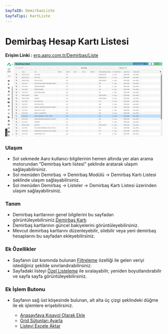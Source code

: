 ```yaml
---
SayfaID: DemirbasListe
SayfaTipi: KartListe
---
```


# Demirbaş Hesap Kartı Listesi

**Erişim Linki :** [erp.aaro.com.tr/Demirbas/Liste](erp.aaro.com.tr/Demirbas/Liste)

[![Image](../Demirbas/demirbaslistesi.png)](demirbaslistesi)

### Ulaşım 

- Sol sekmede Aaro kullanıcı bilgilerinin hemen altında yer alan arama motorundan "Demirbaş kartı listesi" şeklinde aratarak ulaşım sağlayabilirsiniz.
- Sol menüden Demirbaş -> Demirbaş Modülü -> Demirbaş Kartı Listesi şeklinde ulaşım sağlayabilirsiniz. 
- Sol menüden Demirbaş -> Listeler -> Demirbaş Kartı Listesi üzerinden ulaşım sağlayabilirsiniz.

### Tanım 

- Demirbaş kartlarının genel bilgilerini bu sayfadan görüntüleyebilirsiniz.[Demirbaş Kartı](../Demirbas/DemirbasKarti.md)
- Demirbaş kartlarının güncel bakiyelerini görüntüleyebilirsiniz.
- Mevcut demirbaş kartlarını düzenleyebilir, silebilir veya yeni demirbaş hesaplarını bu sayfadan ekleyebilirsiniz.

### Ek Özellikler 

- Sayfanın üst kısmında bulunan [Filtreleme](../TemelOzellikler/SayfaKisitlari.md) özelliği ile gelen veriyi istediğiniz şekilde sınırlandırabilirsiniz.
- Sayfadaki listeyi [Özel Listeleme](../TemelOzellikler/ListeNesnesi.md) ile sıralayabilir, yeniden boyutlandırabilir ve sayfa sayfa görüntüleyebilirsiniz.


### Ek İşlem Butonu

- Sayfanın sağ üst köşesinde bulunan, alt alta üç çizgi şeklindeki düğme ile ek işlemlere erişebilirsiniz.








	- [Anasayfaya Kısayol Olarak Ekle](../TemelOzellikler/KisaYollaraEkleme.md)
	- [Grid Sütunları Ayarla](../TemelOzellikler/GridSutunAyarlari.md)
	- [Listeyi Excele Aktar](../TemelOzellikler/ListeyiExceleAktar.md)



